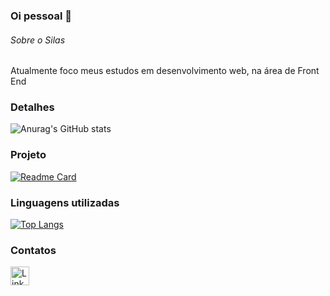 ### Oi pessoal 👋

###### Sobre o Silas
Atualmente foco meus estudos em desenvolvimento web, na área de Front End

### Detalhes
![Anurag's GitHub stats](https://github-readme-stats.vercel.app/api?username=SilasHikaru&show_icons=true&theme=radical)

### Projeto
[![Readme Card](https://github-readme-stats.vercel.app/api/pin/?username=SilasHikaru&repo=Tik-Tok-Projeto)](https://github.com/anuraghazra/github-readme-stats) 

### Linguagens utilizadas
[![Top Langs](https://github-readme-stats.vercel.app/api/top-langs/?username=SilasHikaru&hide_progress=true)](https://github.com/anuraghazra/github-readme-stats)

### Contatos
[<img src='https://img.shields.io/badge/LinkedIn-0077B5?style=for-the-badge&logo=linkeding&logoColor=white' alt='LinkedIn' height='30'>](https://www.linkedin.com/in/silas-hiuga-71a761206/)
